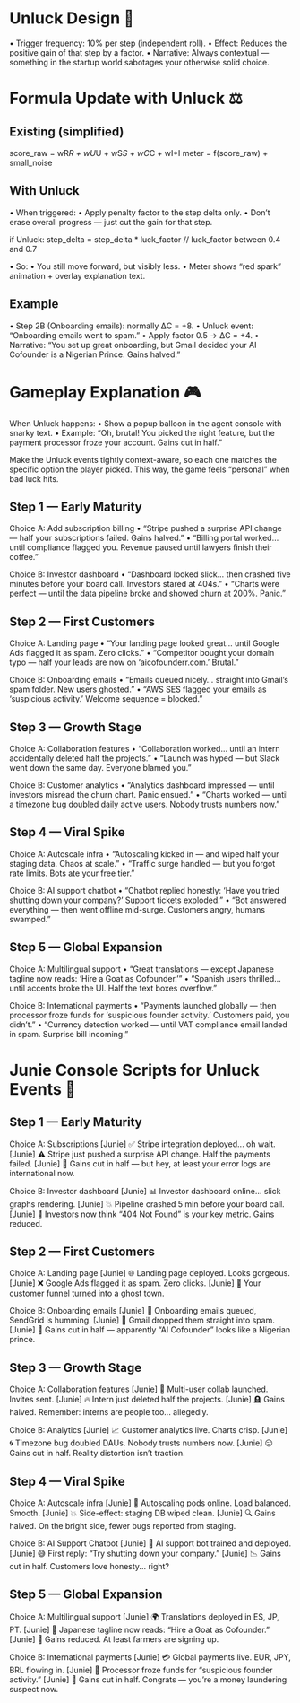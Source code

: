 # Unluck Design 🎯
•	Trigger frequency: 10% per step (independent roll).
•	Effect: Reduces the positive gain of that step by a factor.
•	Narrative: Always contextual — something in the startup world sabotages your otherwise solid choice.

# Formula Update with Unluck ⚖️

## Existing (simplified)
score_raw = wR*R + wU*U + wS*S + wC*C + wI*I
meter = f(score_raw) + small_noise

## With Unluck
•	When triggered:
•	Apply penalty factor to the step delta only.
•	Don’t erase overall progress — just cut the gain for that step.

if Unluck:
    step_delta = step_delta * luck_factor
    // luck_factor between 0.4 and 0.7

•	So:
	•	You still move forward, but visibly less.
	•	Meter shows “red spark” animation + overlay explanation text.

## Example
•	Step 2B (Onboarding emails): normally ΔC = +8.
•	Unluck event: “Onboarding emails went to spam.”
•	Apply factor 0.5 → ΔC = +4.
•	Narrative: “You set up great onboarding, but Gmail decided your AI Cofounder is a Nigerian Prince. Gains halved.”

# Gameplay Explanation 🎮

When Unluck happens:
•	Show a popup balloon in the agent console with snarky text.
•	Example:
“Oh, brutal! You picked the right feature, but the payment processor froze your account. Gains cut in half.”

Make the Unluck events tightly context-aware, so each one matches the specific option the player picked. This way, the game feels “personal” when bad luck hits.

## Step 1 — Early Maturity

Choice A: Add subscription billing
•	“Stripe pushed a surprise API change — half your subscriptions failed. Gains halved.”
•	“Billing portal worked… until compliance flagged you. Revenue paused until lawyers finish their coffee.”

Choice B: Investor dashboard
•	“Dashboard looked slick… then crashed five minutes before your board call. Investors stared at 404s.”
•	“Charts were perfect — until the data pipeline broke and showed churn at 200%. Panic.”

## Step 2 — First Customers

Choice A: Landing page
•	“Your landing page looked great… until Google Ads flagged it as spam. Zero clicks.”
•	“Competitor bought your domain typo — half your leads are now on ‘aicofounderr.com.’ Brutal.”

Choice B: Onboarding emails
•	“Emails queued nicely… straight into Gmail’s spam folder. New users ghosted.”
•	“AWS SES flagged your emails as ‘suspicious activity.’ Welcome sequence = blocked.”

## Step 3 — Growth Stage

Choice A: Collaboration features
•	“Collaboration worked… until an intern accidentally deleted half the projects.”
•	“Launch was hyped — but Slack went down the same day. Everyone blamed you.”

Choice B: Customer analytics
•	“Analytics dashboard impressed — until investors misread the churn chart. Panic ensued.”
•	“Charts worked — until a timezone bug doubled daily active users. Nobody trusts numbers now.”

## Step 4 — Viral Spike

Choice A: Autoscale infra
•	“Autoscaling kicked in — and wiped half your staging data. Chaos at scale.”
•	“Traffic surge handled — but you forgot rate limits. Bots ate your free tier.”

Choice B: AI support chatbot
•	“Chatbot replied honestly: ‘Have you tried shutting down your company?’ Support tickets exploded.”
•	“Bot answered everything — then went offline mid-surge. Customers angry, humans swamped.”

## Step 5 — Global Expansion

Choice A: Multilingual support
•	“Great translations — except Japanese tagline now reads: ‘Hire a Goat as Cofounder.’”
•	“Spanish users thrilled… until accents broke the UI. Half the text boxes overflow.”

Choice B: International payments
•	“Payments launched globally — then processor froze funds for ‘suspicious founder activity.’ Customers paid, you didn’t.”
•	“Currency detection worked — until VAT compliance email landed in spam. Surprise bill incoming.”


# Junie Console Scripts for Unluck Events 🎲

## Step 1 — Early Maturity

Choice A: Subscriptions
[Junie] ✅ Stripe integration deployed... oh wait.
[Junie] ⚠️ Stripe just pushed a surprise API change. Half the payments failed.
[Junie] 😬 Gains cut in half — but hey, at least your error logs are international now.

Choice B: Investor dashboard
[Junie] 📊 Investor dashboard online... slick graphs rendering.
[Junie] 💥 Pipeline crashed 5 min before your board call.
[Junie] 🙈 Investors now think “404 Not Found” is your key metric. Gains reduced.

## Step 2 — First Customers

Choice A: Landing page
[Junie] 🌐 Landing page deployed. Looks gorgeous.
[Junie] ❌ Google Ads flagged it as spam. Zero clicks.
[Junie] 👻 Your customer funnel turned into a ghost town.

Choice B: Onboarding emails
[Junie] 📧 Onboarding emails queued, SendGrid is humming.
[Junie] 🚫 Gmail dropped them straight into spam.
[Junie] 🤷 Gains cut in half — apparently “AI Cofounder” looks like a Nigerian prince.

## Step 3 — Growth Stage

Choice A: Collaboration features
[Junie] 🤝 Multi-user collab launched. Invites sent.
[Junie] 🔥 Intern just deleted half the projects.
[Junie] 🪦 Gains halved. Remember: interns are people too... allegedly.

Choice B: Analytics
[Junie] 📈 Customer analytics live. Charts crisp.
[Junie] 🌀 Timezone bug doubled DAUs. Nobody trusts numbers now.
[Junie] 😑 Gains cut in half. Reality distortion isn’t traction.

## Step 4 — Viral Spike

Choice A: Autoscale infra
[Junie] 🚀 Autoscaling pods online. Load balanced. Smooth.
[Junie] 💥 Side-effect: staging DB wiped clean.
[Junie] 🔍 Gains halved. On the bright side, fewer bugs reported from staging.

Choice B: AI Support Chatbot
[Junie] 🤖 AI support bot trained and deployed.
[Junie] 😅 First reply: “Try shutting down your company.”
[Junie] 📉 Gains cut in half. Customers love honesty... right?

## Step 5 — Global Expansion

Choice A: Multilingual support
[Junie] 🌍 Translations deployed in ES, JP, PT.
[Junie] 🐐 Japanese tagline now reads: “Hire a Goat as Cofounder.”
[Junie] 🤦 Gains reduced. At least farmers are signing up.

Choice B: International payments
[Junie] 💳 Global payments live. EUR, JPY, BRL flowing in.
[Junie] 🚫 Processor froze funds for “suspicious founder activity.”
[Junie] 🥲 Gains cut in half. Congrats — you’re a money laundering suspect now.